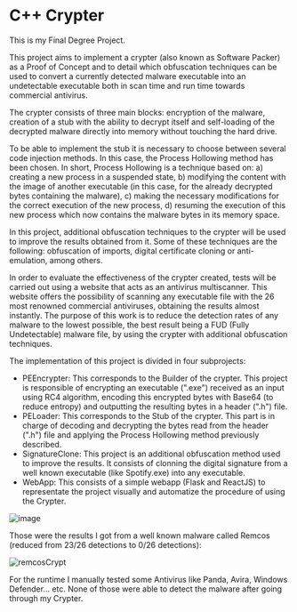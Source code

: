 # C++ Crypter
This is my Final Degree Project.

This project aims to implement a crypter (also known as Software Packer) as a Proof of Concept and to detail which obfuscation techniques can be used to convert a currently detected malware executable into an undetectable executable both in scan time and run time towards commercial antivirus. 

The crypter consists of three main blocks: encryption of the malware, creation of a stub with the ability to decrypt itself and self-loading of the decrypted malware directly into memory without touching the hard drive. 

To be able to implement the stub it is necessary to choose between several code injection methods. In this case, the Process Hollowing method has been chosen.
In short, Process Hollowing is a technique based on: a) creating a new process in a suspended state, b) modifying the content with the image of another executable (in this case, for the already decrypted bytes containing the malware), c) making the necessary modifications for the correct execution of the new process, d) resuming the execution of this new process which now contains the malware bytes in its memory space. 

In this project, additional obfuscation techniques to the crypter will be used to improve the results obtained from it. Some of these techniques are the following: obfuscation of imports, digital certificate cloning or anti-emulation, among others.

In order to evaluate the effectiveness of the crypter created, tests will be carried out using a website that acts as an antivirus multiscanner. This website offers the possibility of scanning any executable file with the 26 most renowned commercial antiviruses, obtaining the results almost instantly. The purpose of this work is to reduce the detection rates of any malware to the lowest possible, the best result being a FUD (Fully Undetectable) malware file, by using the crypter with additional obfuscation techniques.


The implementation of this project is divided in four subprojects:

 - PEEncrypter: This corresponds to the Builder of the crypter. This project is responsible of encrypting an executable (".exe") received as an input using RC4 algorithm, encoding this encrypted bytes with Base64 (to reduce entropy) and outputting the resulting bytes in a header (".h") file.
 - PELoader: This corresponds to the Stub of the crypter. This part is in charge of decoding and decrypting the bytes read from the header (".h") file and applying the Process Hollowing method previously described.
 - SignatureClone: This project is an additional obfuscation method used to improve the results. It consists of clonning the digital signature from a well known executable (like Spotify.exe) into any executable.
 - WebApp: This consists of a simple webapp (Flask and ReactJS) to representate the project visually and automatize the procedure of using the Crypter.

![image](https://user-images.githubusercontent.com/14180748/126828226-21dd706d-4ea1-4e83-85b6-6c44d97ad863.png)

Those were the results I got from a well known malware called Remcos (reduced from 23/26 detections to 0/26 detections):

![remcosCrypt](https://user-images.githubusercontent.com/14180748/126828407-bb906b31-f650-4eb7-a260-74c0d715893b.png)

For the runtime I manually tested some Antivirus like Panda, Avira, Windows Defender... etc. None of those were able to detect the malware after going through my Crypter.




